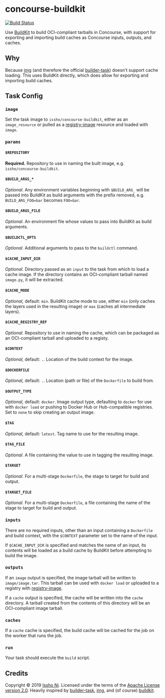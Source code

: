 # concourse-buildkit

[![Build Status](https://ci.issho-ni.co/api/v1/teams/main/pipelines/concourse-buildkit/badge)](https://ci.issho-ni.co/main/pipelines/concourse-buildkit)

Use [BuildKit][] to build OCI-compliant tarballs in Concourse, with support
for exporting and importing build caches as Concourse inputs, outputs, and
caches.

## Why

Because [img][] (and therefore the official [builder-task][]) doesn't support
cache loading. This uses BuildKit directly, which does allow for exporting
and importing build caches.

## Task Config

### `image`

Set the task image to `issho/concourse-buildkit`, either as an
`image_resource` or pulled as a [registry-image][] resource and loaded with
`image`.

### `params`

#### `$REPOSITORY`

**Required.** Repository to use in naming the built image, e.g.
`issho/concourse-buildkit`.

#### `$BUILD_ARGS_*`

_Optional._ Any environment variables beginning with `$BUILD_ARG_` will be
passed into BuildKit as build arguments with the prefix removed, e.g.
`BUILD_ARG_FOO=bar` becomes `FOO=bar`.

#### `$BUILD_ARGS_FILE`

_Optional._ An environment file whose values to pass into BuildKit as build
arguments.

#### `$BUILDCTL_OPTS`

_Optional._ Additional arguments to pass to the `buildctl` command.

#### `$CACHE_INPUT_DIR`

_Optional._ Directory passed as an `input` to the task from which to load a
cache image. If the directory contains an OCI-compliant tarball named
`image.py`, it will be extracted.

#### `$CACHE_MODE`

_Optional,_ default: `min`. BuildKit cache mode to use, either `min` (only
caches the layers used in the resulting image) or `max` (caches all
intermediate layers).

#### `$CACHE_REGISTRY_REF`

_Optional._ Repository to use in naming the cache, which can be packaged as
an OCI-compliant tarball and uploaded to a registy.

#### `$CONTEXT`

_Optional,_ default: `.`. Location of the build context for the image.

#### `$DOCKERFILE`

_Optional,_ default: `.`. Location (path or file) of the `Dockerfile` to
build from.

#### `$OUTPUT_TYPE`

_Optional,_ default: `docker`. Image output type, defaulting to `docker` for
use with `docker load` or pushing to Docker Hub or Hub-compatible registries.
Set to `none` to skip creating an output image.

#### `$TAG`

_Optional,_ default: `latest`. Tag name to use for the resulting image.

#### `$TAG_FILE`

_Optional._ A file containing the value to use in tagging the resulting
image.

#### `$TARGET`

_Optional._ For a multi-stage `Dockerfile`, the stage to target for build and
output.

#### `$TARGET_FILE`

_Optional._ For a multi-stage `Dockerfile`, a file containing the name of the
stage to target for build and output.

### `inputs`

There are no required inputs, other than an input containing a `Dockerfile`
and build context, with the `$CONTEXT` parameter set to the name of the
input.

If `$CACHE_INPUT_DIR` is specified and matches the name of an input, its
contents will be loaded as a build cache by BuildKit before attempting to
build the image.

### `outputs`

If an `image` output is specified, the image tarball will be written to
`image/image.tar`. This tarball can be used with `docker load` or uploaded to
a registry with [registry-image][].

If a `cache` output is specified, the cache will be written into the `cache`
directory. A tarball created from the contents of this directory will be an
OCI-compliant image tarball.

### `caches`

If a `cache` cache is specified, the build cache will be cached for the job
on the worker that runs the job.

### `run`

Your task should execute the `build` script.

## Credits

Copyright © 2019 [Issho Ni][]. Licensed under the terms of the [Apache
License version 2.0](LICENSE). Heavily inspired by [builder-task][], [img][],
and (of course) [buildkit][].

[builder-task]: https://github.com/concourse/builder-task
[buildkit]: https://github.com/moby/buildkit
[img]: https://github.com/genuinetools/img
[issho ni]: https://issho-ni.co
[registry-image]: https://github.com/concourse/registry-image-resource
